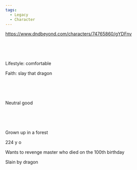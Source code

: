 ```yaml
---
tags:
  - Legacy
  - Character
---
```


<https://www.dndbeyond.com/characters/74765860/gYDFnv>

 

 

Lifestyle: comfortable

Faith: slay that dragon

 

 

Neutral good

 

 

Grown up in a forest

224 y o

Wants to revenge master who died on the 100th birthday

Slain by dragon

 
